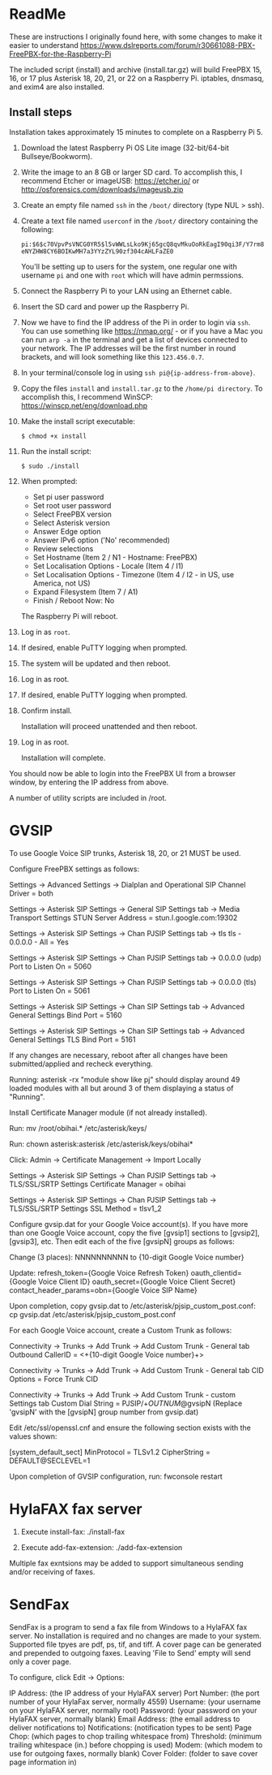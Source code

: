 # ReadMe

These are instructions I originally found here, with some changes to make it easier to understand https://www.dslreports.com/forum/r30661088-PBX-FreePBX-for-the-Raspberry-Pi

The included script (install) and archive (install.tar.gz) will build
FreePBX 15, 16, or 17 plus Asterisk 18, 20, 21, or 22 on a Raspberry Pi.
iptables, dnsmasq, and exim4 are also installed.

## Install steps

Installation takes approximately 15 minutes to complete on a Raspberry Pi 5.

1. Download the latest Raspberry Pi OS Lite image (32-bit/64-bit Bullseye/Bookworm).

1. Write the image to an 8 GB or larger SD card. To accomplish this, I recommend Etcher or imageUSB: https://etcher.io/ or http://osforensics.com/downloads/imageusb.zip

1. Create an empty file named `ssh` in the `/boot/` directory (type NUL > ssh).

1. Create a text file named `userconf` in the `/boot/` directory containing the following:

   `pi:$6$c70VpvPsVNCG0YR5$l5vWWLsLko9Kj65gcQ8qvMkuOoRkEagI90qi3F/Y7rm8eNYZHW8CY6BOIKwMH7a3YYzZYL90zf304cAHLFaZE0`

   You'll be setting up to users for the system, one regular one with username `pi` and one with `root` which will have admin permssions.

1. Connect the Raspberry Pi to your LAN using an Ethernet cable.

1. Insert the SD card and power up the Raspberry Pi.

1. Now we have to find the IP address of the Pi in order to login via `ssh`. You can use something like https://nmap.org/ - or if you have a Mac you can run `arp -a` in the terminal and get a list of devices connected to your network. The IP addresses will be the first number in round brackets, and will look something like this `123.456.0.7`.

1. In your terminal/console log in using `ssh pi@{ip-address-from-above}`.

1. Copy the files `install` and `install.tar.gz` to the `/home/pi directory`. To accomplish this, I recommend WinSCP: https://winscp.net/eng/download.php

1. Make the install script executable:

   `$ chmod +x install`

1. Run the install script:

   `$ sudo ./install`

1. When prompted:

   - Set pi user password
   - Set root user password
   - Select FreePBX version
   - Select Asterisk version
   - Answer Edge option
   - Answer IPv6 option ('No' recommended)
   - Review selections
   - Set Hostname (Item 2 / N1 - Hostname: FreePBX)
   - Set Localisation Options - Locale (Item 4 / I1)
   - Set Localisation Options - Timezone (Item 4 / I2 - in US, use America, not US)
   - Expand Filesystem (Item 7 / A1)
   - Finish / Reboot Now: No

   The Raspberry Pi will reboot.

1. Log in as `root`.

1. If desired, enable PuTTY logging when prompted.

1. The system will be updated and then reboot.

1. Log in as root.

1. If desired, enable PuTTY logging when prompted.

1. Confirm install.

   Installation will proceed unattended and then reboot.

1. Log in as root.

   Installation will complete.

You should now be able to login into the FreePBX UI from a browser window, by entering the IP address from above.

A number of utility scripts are included in /root.

# GVSIP

To use Google Voice SIP trunks, Asterisk 18, 20, or 21 MUST be used.

Configure FreePBX settings as follows:

Settings -> Advanced Settings -> Dialplan and Operational
SIP Channel Driver = both

Settings -> Asterisk SIP Settings -> General SIP Settings tab -> Media Transport Settings
STUN Server Address = stun.l.google.com:19302

Settings -> Asterisk SIP Settings -> Chan PJSIP Settings tab -> tls
tls - 0.0.0.0 - All = Yes

Settings -> Asterisk SIP Settings -> Chan PJSIP Settings tab -> 0.0.0.0 (udp)
Port to Listen On = 5060

Settings -> Asterisk SIP Settings -> Chan PJSIP Settings tab -> 0.0.0.0 (tls)
Port to Listen On = 5061

Settings -> Asterisk SIP Settings -> Chan SIP Settings tab -> Advanced General Settings
Bind Port = 5160

Settings -> Asterisk SIP Settings -> Chan SIP Settings tab -> Advanced General Settings
TLS Bind Port = 5161

If any changes are necessary, reboot after all changes have been submitted/applied and recheck everything.

Running:
asterisk -rx "module show like pj"
should display around 49 loaded modules with all but around 3 of them displaying a status of "Running".

Install Certificate Manager module (if not already installed).

Run: mv /root/obihai.\* /etc/asterisk/keys/

Run: chown asterisk:asterisk /etc/asterisk/keys/obihai\*

Click: Admin -> Certificate Management -> Import Locally

Settings -> Asterisk SIP Settings -> Chan PJSIP Settings tab -> TLS/SSL/SRTP Settings
Certificate Manager = obihai

Settings -> Asterisk SIP Settings -> Chan PJSIP Settings tab -> TLS/SSL/SRTP Settings
SSL Method = tlsv1_2

Configure gvsip.dat for your Google Voice account(s). If you have more than one Google Voice account, copy
the five [gvsip1] sections to [gvsip2], [gvsip3], etc. Then edit each of the five [gvsipN] groups as follows:

Change (3 places):
NNNNNNNNNN to {10-digit Google Voice number}

Update:
refresh_token={Google Voice Refresh Token}
oauth_clientid={Google Voice Client ID}
oauth_secret={Google Voice Client Secret}
contact_header_params=obn={Google Voice SIP Name}

Upon completion, copy gvsip.dat to /etc/asterisk/pjsip_custom_post.conf:
cp gvsip.dat /etc/asterisk/pjsip_custom_post.conf

For each Google Voice account, create a Custom Trunk as follows:

Connectivity -> Trunks -> Add Trunk -> Add Custom Trunk - General tab
Outbound CallerID = <+{10-digit Google Voice number}+>

Connectivity -> Trunks -> Add Trunk -> Add Custom Trunk - General tab
CID Options = Force Trunk CID

Connectivity -> Trunks -> Add Trunk -> Add Custom Trunk - custom Settings tab
Custom Dial String = PJSIP/+$OUTNUM$@gvsipN (Replace 'gvsipN' with the [gvsipN] group number from gvsip.dat)

Edit /etc/ssl/openssl.cnf and ensure the following section exists with the values shown:

[system_default_sect]
MinProtocol = TLSv1.2
CipherString = DEFAULT@SECLEVEL=1

Upon completion of GVSIP configuration, run: fwconsole restart

# HylaFAX fax server

1. Execute install-fax: ./install-fax

2. Execute add-fax-extension: ./add-fax-extension

Multiple fax exntsions may be added to support simultaneous sending and/or receiving of faxes.

# SendFax

SendFax is a program to send a fax file from Windows to a HylaFAX fax server.
No installation is required and no changes are made to your system.
Supported file tpyes are pdf, ps, tif, and tiff.
A cover page can be generated and prepended to outgoing faxes.
Leaving 'File to Send' empty will send only a cover page.

To configure, click Edit -> Options:

IP Address: (the IP address of your HylaFAX server)
Port Number: (the port number of your HylaFax server, normally 4559)
Username: (your username on your HylaFAX server, normally root)
Password: (your password on your HylaFAX server, normally blank)
Email Address: (the email address to deliver notifications to)
Notifications: (notification types to be sent)
Page Chop: (which pages to chop trailing whitespace from)
Threshold: (minimum trailing whitespace (in.) before chopping is used)
Modem: (which modem to use for outgoing faxes, normally blank)
Cover Folder: (folder to save cover page information in)
